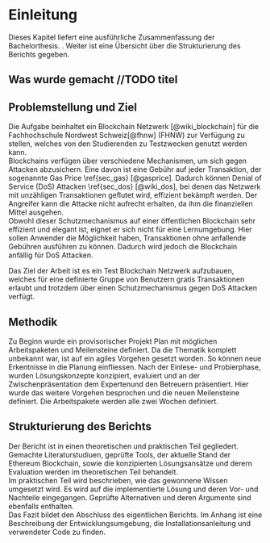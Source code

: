 # Einleitung

Dieses Kapitel liefert eine ausführliche Zusammenfassung der Bachelorthesis. . Weiter ist
eine Übersicht über die Strukturierung des Berichts gegeben. 

## Was wurde gemacht //TODO titel



## Problemstellung und Ziel
Die Aufgabe beinhaltet ein Blockchain Netzwerk [@wiki_blockchain] für die
Fachhochschule Nordwest Schweiz[@fhnw] (FHNW) zur Verfügung zu stellen, welches
von den Studierenden zu Testzwecken genutzt werden kann.\
Blockchains verfügen über verschiedene Mechanismen, um sich gegen Attacken
abzusichern. Eine davon ist eine Gebühr auf jeder Transaktion, der sogenannte
Gas Price \ref{sec_gas} [@gasprice]. Dadurch können Denial of Service (DoS)
Attacken \ref{sec_dos} [@wiki_dos], bei denen das Netzwerk mit unzähligen
Transaktionen geflutet wird, effizient bekämpft werden. Der Angreifer kann die
Attacke nicht aufrecht erhalten, da ihm die finanziellen Mittel ausgehen.\
Obwohl dieser Schutzmechanismus auf einer öffentlichen Blockchain sehr effizient
und elegant ist, eignet er sich nicht für eine Lernumgebung. Hier sollen
Anwender die Möglichkeit haben, Transaktionen ohne anfallende Gebühren ausführen
zu können. Dadurch wird jedoch die Blockchain anfällig für DoS Attacken. 

Das Ziel der Arbeit ist es ein Test Blockchain Netzwerk aufzubauen, welches für
eine definierte Gruppe von Benutzern gratis Transaktionen erlaubt und trotzdem
über einen Schutzmechanismus gegen DoS Attacken verfügt.

## Methodik
 
Zu Beginn wurde ein provisorischer Projekt Plan mit möglichen Arbeitspaketen und
Meilensteine definiert. Da die Thematik komplett unbekannt war, ist auf ein
agiles Vorgehen gesetzt worden. So können neue Erkentnisse in die Planung
einfliessen. Nach der Einlese- und Probierphase, wurden Lösungskonzepte
konzipiert, evaluiert und an der Zwischenpräsentation dem Expertenund den
Betreuern präsentiert. Hier wurde das weitere Vorgehen besprochen und die neuen
Meilensteine definiert. Die Arbeitspakete werden alle zwei Wochen definiert.

## Strukturierung des Berichts

 Der Bericht ist in einen theoretischen und praktischen Teil gegliedert.
 Gemachte Literaturstudiuen, geprüfte Tools, der aktuelle Stand der Ethereum
 Blockchain, sowie die konzipierten Lösungsansätze und derern Evaluation werden
 im theoretischen Teil behandelt.\
 Im praktischen Teil wird beschrieben, wie das gewonnene Wissen umgesetzt wird.
 Es wird auf die implementierte Lösung und deren Vor- und Nachteile eingegangen.
 Geprüfte Alternativen und deren Argumente sind ebenfalls enthalten.\
 Das Fazit bildet den Abschluss des eigentlichen Berichts. Im Anhang ist eine
 Beschreibung der Entwicklungsumgebung, die Installationsanleitung und
 verwendeter Code zu finden. 

